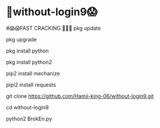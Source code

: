 # 🙂without-login9😱
#😱😱FAST CRACKING 🥰🥰🥀
pkg update

pkg upgrade

pkg install python

pkg install python2 

pip2 install mechanize

pipi2 install requests

git clone https://github.com/Hamii-king-06/without-login9.git

cd without-login9

python2 BrokEn.py
